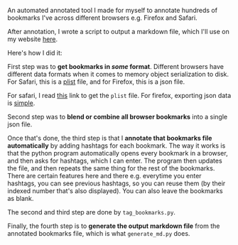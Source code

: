 An automated annotated tool I made for myself to annotate hundreds of bookmarks I've across different browsers e.g. Firefox and Safari.

After annotation, I wrote a script to output a markdown file, which I'll use on my website [here](http://spraza.com/knowledge/).

Here's how I did it:

First step was to **get bookmarks in *some* format**. Different browsers have different data formats when it comes to memory object serialization to disk. For Safari, this is a [plist](https://en.wikipedia.org/wiki/Property_list) file, and for Firefox, this is a json file. 

For safari, I read [this](http://amitp.blogspot.com/2014/05/extracting-safaris-reading-list.html) link to get the `plist` file. For firefox, exporting json data is [simple](https://support.mozilla.org/en-US/kb/restore-bookmarks-from-backup-or-move-them).

Second step was to **blend or combine all browser bookmarks** into a single json file. 

Once that's done, the third step is that I **annotate that bookmarks file automatically** by adding hashtags for each bookmark. The way it works is that the python program automatically opens every bookmark in a browser, and then asks for hashtags, which I can enter. The program then updates the file, and then repeats the same thing for the rest of the bookmarks. There are certain features here and there e.g. everytime you enter hashtags, you can see previous hashtags, so you can reuse them (by their indexed number that's also displayed). You can also leave the bookmarks as blank. 

The second and third step are done by `tag_bookmarks.py`.

Finally, the fourth step is to **generate the output markdown file** from the annotated bookmarks file, which is what `generate_md.py` does.











